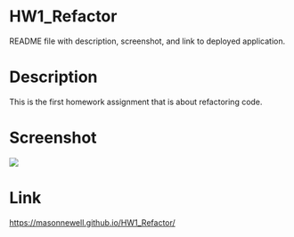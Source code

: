 # HW1_Refactor

README file with description, screenshot, and link to deployed application.

# Description

This is the first homework assignment that is about refactoring code.
<br/>

# Screenshot

![](./assets/images/HW1_sub_ss.png)

# Link

https://masonnewell.github.io/HW1_Refactor/
